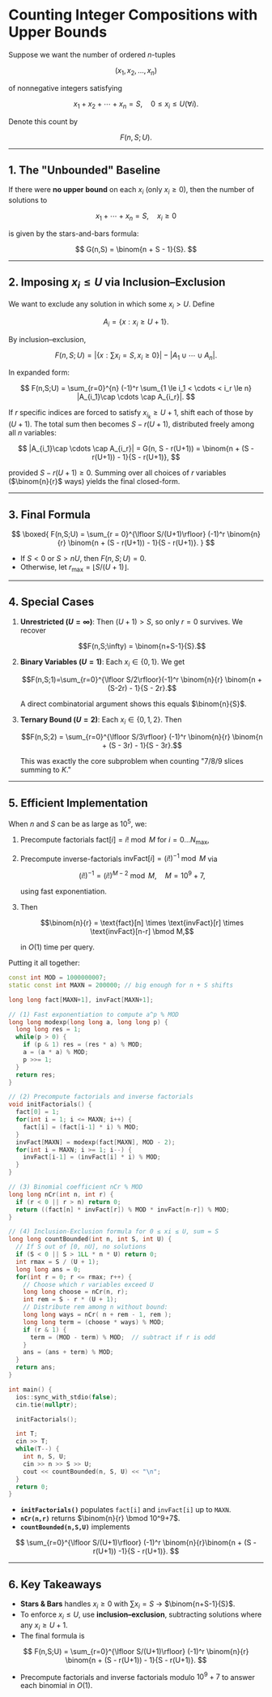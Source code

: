 # Counting Integer Compositions with Upper Bounds

Suppose we want the number of ordered $n$-tuples

$$
    (x_1, x_2, \dots, x_n)
$$

of nonnegative integers satisfying

$$
    x_1 + x_2 + \cdots + x_n = S,
    \quad
    0 \le x_i \le U (\forall i).
$$

Denote this count by

$$
    F(n,S;U).
$$

---

## 1. The "Unbounded" Baseline

If there were **no upper bound** on each $x_i$ (only $x_i \ge 0$), then the number of solutions to

$$
    x_1 + \cdots + x_n = S,
    \quad x_i \ge 0
$$

is given by the stars-and-bars formula:

$$
    G(n,S)
    = \binom{n + S - 1}{S}.
$$

---

## 2. Imposing $x_i \le U$ via Inclusion–Exclusion

We want to exclude any solution in which some $x_i > U$. Define

$$
    A_i = \{x : x_i \ge U+1\}.
$$

By inclusion–exclusion,

$$
    F(n,S;U)
    = |\{x : \sum x_i = S, x_i \ge 0\}|
    - |A_1 \cup \cdots \cup A_n|.
$$

In expanded form:

$$
    F(n,S;U)
    =
    \sum_{r=0}^{n} (-1)^r \sum_{1 \le i_1 < \cdots < i_r \le n}
    |A_{i_1}\cap \cdots \cap A_{i_r}|.
$$

If $r$ specific indices are forced to satisfy $x_{i_k} \ge U+1$, shift each of those by $(U+1)$. The total sum then becomes $S - r(U+1)$, distributed freely among all $n$ variables:

$$
    |A_{i_1}\cap \cdots \cap A_{i_r}|
    =
    G(n, S - r(U+1))
    =
    \binom{n + (S - r(U+1)) - 1}{S - r(U+1)},
$$

provided $S - r(U+1) \ge 0$. Summing over all choices of $r$ variables ($\binom{n}{r}$ ways) yields the final closed-form.

---

## 3. Final Formula

$$
    \boxed{
        F(n,S;U)
        =
        \sum_{r = 0}^{\lfloor S/(U+1)\rfloor}
        (-1)^r \binom{n}{r}
        \binom{n + (S - r(U+1)) - 1}{S - r(U+1)}.
    }
$$

* If $S < 0$ or $S > nU$, then $F(n,S;U) = 0$.
* Otherwise, let $r_{\max} = \lfloor S/(U+1)\rfloor$.

---

## 4. Special Cases

1. **Unrestricted ($U=\infty$)**: Then $(U+1) > S$, so only $r=0$ survives. We recover

    $$F(n,S;\infty) = \binom{n+S-1}{S}.$$

2. **Binary Variables ($U=1$)**: Each $x_i \in \{0,1\}$. We get

    $$F(n,S;1)=\sum_{r=0}^{\lfloor S/2\rfloor}(-1)^r \binom{n}{r} \binom{n + (S-2r) - 1}{S - 2r}.$$

     A direct combinatorial argument shows this equals $\binom{n}{S}$.

3. **Ternary Bound ($U=2$)**: Each $x_i \in \{0,1,2\}$. Then

    $$F(n,S;2)
        =
        \sum_{r=0}^{\lfloor S/3\rfloor}
            (-1)^r \binom{n}{r} \binom{n + (S - 3r) - 1}{S - 3r}.$$

     This was exactly the core subproblem when counting "7/8/9 slices summing to $K$."

---

## 5. Efficient Implementation

When $n$ and $S$ can be as large as $10^5$, we:

1. Precompute factorials $\text{fact}[i] = i! \bmod M$ for $i=0\ldots N_{\max}$,
2. Precompute inverse-factorials $\text{invFact}[i] = (i!)^{-1} \bmod M$ via

   $$(i!)^{-1} = (i!)^{M-2} \bmod M, \quad M=10^9+7,$$

   using fast exponentiation.
3. Then

   $$\binom{n}{r} = \text{fact}[n] \times \text{invFact}[r] \times \text{invFact}[n-r] \bmod M,$$

   in $O(1)$ time per query.

Putting it all together:

```cpp
const int MOD = 1000000007;
static const int MAXN = 200000; // big enough for n + S shifts

long long fact[MAXN+1], invFact[MAXN+1];

// (1) Fast exponentiation to compute a^p % MOD
long long modexp(long long a, long long p) {
  long long res = 1;
  while(p > 0) {
    if (p & 1) res = (res * a) % MOD;
    a = (a * a) % MOD;
    p >>= 1;
  }
  return res;
}

// (2) Precompute factorials and inverse factorials
void initFactorials() {
  fact[0] = 1;
  for(int i = 1; i <= MAXN; i++) {
    fact[i] = (fact[i-1] * i) % MOD;
  }
  invFact[MAXN] = modexp(fact[MAXN], MOD - 2);
  for(int i = MAXN; i >= 1; i--) {
    invFact[i-1] = (invFact[i] * i) % MOD;
  }
}

// (3) Binomial coefficient nCr % MOD
long long nCr(int n, int r) {
  if (r < 0 || r > n) return 0;
  return ((fact[n] * invFact[r]) % MOD * invFact[n-r]) % MOD;
}

// (4) Inclusion-Exclusion formula for 0 ≤ xi ≤ U, sum = S
long long countBounded(int n, int S, int U) {
  // If S out of [0, nU], no solutions
  if (S < 0 || S > 1LL * n * U) return 0;
  int rmax = S / (U + 1);
  long long ans = 0;
  for(int r = 0; r <= rmax; r++) {
    // Choose which r variables exceed U
    long long choose = nCr(n, r);
    int rem = S - r * (U + 1);
    // Distribute rem among n without bound:
    long long ways = nCr( n + rem - 1, rem );
    long long term = (choose * ways) % MOD;
    if (r & 1) {
      term = (MOD - term) % MOD;  // subtract if r is odd
    }
    ans = (ans + term) % MOD;
  }
  return ans;
}

int main() {
  ios::sync_with_stdio(false);
  cin.tie(nullptr);

  initFactorials();

  int T; 
  cin >> T;
  while(T--) {
    int n, S, U;
    cin >> n >> S >> U;
    cout << countBounded(n, S, U) << "\n";
  }
  return 0;
}
```

* **`initFactorials()`** populates `fact[i]` and `invFact[i]` up to `MAXN`.
* **`nCr(n,r)`** returns $\binom{n}{r} \bmod 10^9+7$.
* **`countBounded(n,S,U)`** implements

$$
    \sum_{r=0}^{\lfloor S/(U+1)\rfloor} (-1)^r \binom{n}{r}\binom{n + (S - r(U+1)) -1}{S - r(U+1)}.
$$

---

## 6. Key Takeaways

* **Stars & Bars** handles $x_i \ge 0$ with $\sum x_i = S$ → $\binom{n+S-1}{S}$.
* To enforce $x_i \le U$, use **inclusion–exclusion**, subtracting solutions where any $x_i \ge U+1$.
* The final formula is

$$
    F(n,S;U)
    =
    \sum_{r=0}^{\lfloor S/(U+1)\rfloor} (-1)^r
    \binom{n}{r}
    \binom{n + (S - r(U+1)) - 1}{S - r(U+1)}.
$$

* Precompute factorials and inverse factorials modulo $10^9+7$ to answer each binomial in $O(1)$.


